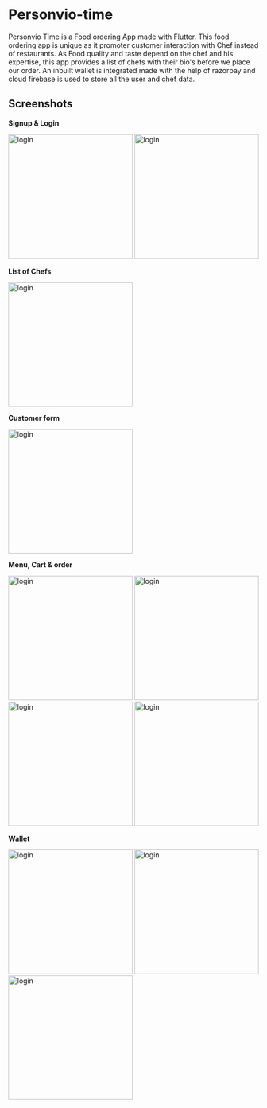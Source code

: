 # Personvio-time
Personvio Time is a Food ordering App made with Flutter. This food ordering app is unique as it promoter customer interaction with Chef instead of restaurants. 
As Food quality and taste depend on the chef and his expertise, this app provides a list of chefs with their bio's before we place our order. An inbuilt wallet is 
integrated made with the help of razorpay and cloud firebase is used to store all the user and chef data.


## Screenshots


<b>Signup & Login </b>

<div>
<img src="images/login.png" alt="login" width="250px" length="300px"/>
<img src="images/signup.png" alt="login" width="250px" length="300px"/>
</div>

<b>List of Chefs</b>

<div>
 <img src="images/chefs.png" alt="login" width="250px" length="300px"/>
</div>

<b>Customer form</b>

<div>
 <img src="images/form.png" alt="login" width="250px" length="300px"/>
</div>

<b>Menu, Cart & order</b>

<div>
 <img src="images/menu.png" alt="login" width="250px" length="300px"/>
 <img src="images/cart.png" alt="login" width="250px" length="300px"/>
 <img src="images/profile.png" alt="login" width="250px" length="300px"/>
 <img src="images/checkout.png" alt="login" width="250px" length="300px"/>
</div>
 
 
<b>Wallet</b>

<div>
 <img src="images/wallet.png" alt="login" width="250px" length="300px"/>
 <img src="images/payment_portal.png" alt="login" width="250px" length="300px"/>
 <img src="images/order_details.png" alt="login" width="250px" length="300px"/>
</div>
